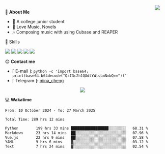<a href="#">
    <img align="right" src="https://github-readme-stats-tau-lilac-25.vercel.app/api?username=irorange27&count_private=true&show_icons=true&theme=transparent" />
</a>

💭 **About Me**

- 🏫 A college junior student
- 🍕 Love Music, Novels
- 🎶 Composing music with using Cubase and REAPER


🚀 Skills

![](https://img.shields.io/badge/-python-3e74a2?style=for-the-badge&logo=Python&logoColor=fff
)
![](https://img.shields.io/badge/-javascript-f0db4f?style=for-the-badge&logo=JavaScript&logoColor=fff
)
![](https://img.shields.io/badge/-vue3-41b883?style=for-the-badge&logo=Vue.js&logoColor=fff
)
![](https://img.shields.io/badge/-docker-2496ed?style=for-the-badge&logo=Docker&logoColor=fff
)
![](https://img.shields.io/badge/-linux-000000?style=for-the-badge&logo=Linux&logoColor=fff&color=000
)

😊 **Contact me**

- ⌈ E-mail ⌋: `python -c 'import base64; print(base64.b64decode("QzI3c2h1QGdtYWlsLmNvbQ=="))'`
- ⌈ Telegram ⌋: [niina_cheng](https://t.me/niina_cheng)

</p>
    <p align="center">
    <img src="https://profile-counter.glitch.me/{irorange27}/count.svg" />
</p>

💻 **Wakatime**

<!--START_SECTION:waka-->

```txt
From: 10 October 2024 - To: 27 March 2025

Total Time: 289 hrs 12 mins

Python        199 hrs 33 mins █████████████████░░░░░░░░   68.31 %
Markdown      23 hrs 14 mins  ██░░░░░░░░░░░░░░░░░░░░░░░   07.96 %
Vue.js        22 hrs 9 mins   ██░░░░░░░░░░░░░░░░░░░░░░░   07.58 %
YAML          9 hrs 6 mins    ▓░░░░░░░░░░░░░░░░░░░░░░░░   03.12 %
Text          7 hrs 24 mins   ▓░░░░░░░░░░░░░░░░░░░░░░░░   02.54 %
```

<!--END_SECTION:waka-->
